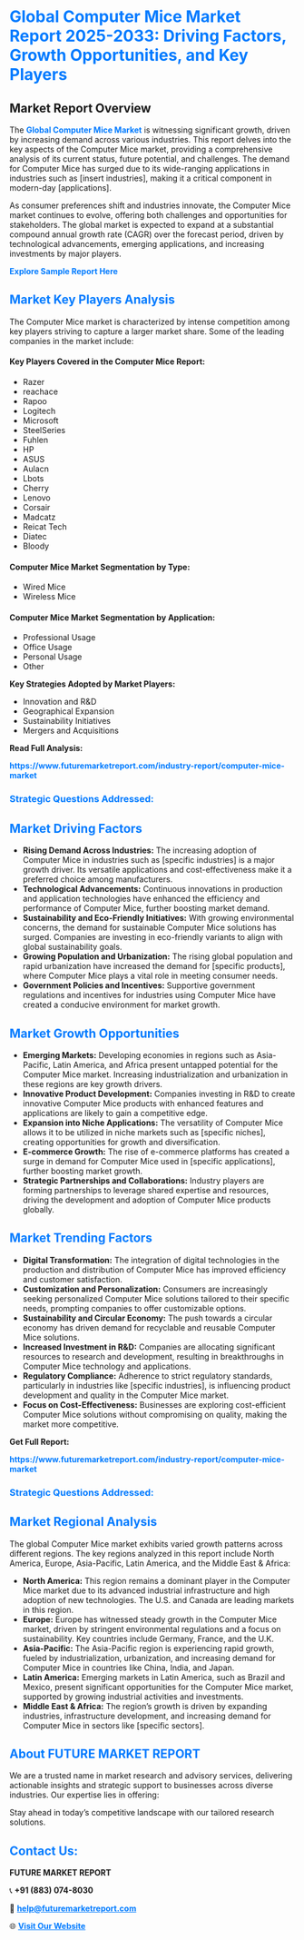 <h1 style="color: #007BFF;">Global Computer Mice Market Report 2025-2033: Driving Factors, Growth Opportunities, and Key Players</h1>

<section id="overview">
<h2>Market Report Overview</h2>
<p>The <a href="https://www.futuremarketreport.com/industry-report/computer-mice-market" style="color: #007BFF; text-decoration: none;"><strong>Global Computer Mice Market</strong></a> is witnessing significant growth, driven by increasing demand across various industries. This report delves into the key aspects of the Computer Mice market, providing a comprehensive analysis of its current status, future potential, and challenges. The demand for Computer Mice has surged due to its wide-ranging applications in industries such as [insert industries], making it a critical component in modern-day [applications].</p>
<p>As consumer preferences shift and industries innovate, the Computer Mice market continues to evolve, offering both challenges and opportunities for stakeholders. The global market is expected to expand at a substantial compound annual growth rate (CAGR) over the forecast period, driven by technological advancements, emerging applications, and increasing investments by major players.</p>
</section>

<section id="overview">
<p><a href="https://www.futuremarketreport.com/request-sample/reportId=81991" style="color: #007BFF; text-decoration: none;"><strong>Explore Sample Report Here</strong></a></p>
</section>

<section id="key-players">
<h2 style="color: #007BFF;">Market Key Players Analysis</h2>
<p>The Computer Mice market is characterized by intense competition among key players striving to capture a larger market share. Some of the leading companies in the market include:</p>
<h4>Key Players Covered in the Computer Mice Report:</h4>
<ul><li>Razer</li><li>reachace</li><li>Rapoo</li><li>Logitech</li><li>Microsoft</li><li>SteelSeries</li><li>Fuhlen</li><li>HP</li><li>ASUS</li><li>Aulacn</li><li>Lbots</li><li>Cherry</li><li>Lenovo</li><li>Corsair</li><li>Madcatz</li><li>Reicat Tech</li><li>Diatec</li><li>Bloody</li></ul>
<h4>Computer Mice Market Segmentation by Type:</h4>
<ul><li>Wired Mice</li><li>Wireless Mice</li></ul>

<h4>Computer Mice Market Segmentation by Application:</h4>
<ul><li>Professional Usage</li><li>Office Usage</li><li>Personal Usage</li><li>Other</li></ul>
<p><strong>Key Strategies Adopted by Market Players:</strong></p>
<ul>
<li>Innovation and R&D</li>
<li>Geographical Expansion</li>
<li>Sustainability Initiatives</li>
<li>Mergers and Acquisitions</li>
</ul>
</section>

<section>
<p><strong>Read Full Analysis: </strong></p><a href="https://www.futuremarketreport.com/industry-report/computer-mice-market" style="color: #007BFF; text-decoration: none;"><strong>https://www.futuremarketreport.com/industry-report/computer-mice-market</strong></a>
<h3 style="color: #007BFF;">Strategic Questions Addressed:</h3>
</section>

<section id="driving-factors">
<h2 style="color: #007BFF;">Market Driving Factors</h2>
<ul>
<li><strong>Rising Demand Across Industries:</strong> The increasing adoption of Computer Mice in industries such as [specific industries] is a major growth driver. Its versatile applications and cost-effectiveness make it a preferred choice among manufacturers.</li>
<li><strong>Technological Advancements:</strong> Continuous innovations in production and application technologies have enhanced the efficiency and performance of Computer Mice, further boosting market demand.</li>
<li><strong>Sustainability and Eco-Friendly Initiatives:</strong> With growing environmental concerns, the demand for sustainable Computer Mice solutions has surged. Companies are investing in eco-friendly variants to align with global sustainability goals.</li>
<li><strong>Growing Population and Urbanization:</strong> The rising global population and rapid urbanization have increased the demand for [specific products], where Computer Mice plays a vital role in meeting consumer needs.</li>
<li><strong>Government Policies and Incentives:</strong> Supportive government regulations and incentives for industries using Computer Mice have created a conducive environment for market growth.</li>
</ul>
</section>

<section id="growth-opportunities">
<h2 style="color: #007BFF;">Market Growth Opportunities</h2>
<ul>
<li><strong>Emerging Markets:</strong> Developing economies in regions such as Asia-Pacific, Latin America, and Africa present untapped potential for the Computer Mice market. Increasing industrialization and urbanization in these regions are key growth drivers.</li>
<li><strong>Innovative Product Development:</strong> Companies investing in R&D to create innovative Computer Mice products with enhanced features and applications are likely to gain a competitive edge.</li>
<li><strong>Expansion into Niche Applications:</strong> The versatility of Computer Mice allows it to be utilized in niche markets such as [specific niches], creating opportunities for growth and diversification.</li>
<li><strong>E-commerce Growth:</strong> The rise of e-commerce platforms has created a surge in demand for Computer Mice used in [specific applications], further boosting market growth.</li>
<li><strong>Strategic Partnerships and Collaborations:</strong> Industry players are forming partnerships to leverage shared expertise and resources, driving the development and adoption of Computer Mice products globally.</li>
</ul>
</section>

<section id="trending-factors">
<h2 style="color: #007BFF;">Market Trending Factors</h2>
<ul>
<li><strong>Digital Transformation:</strong> The integration of digital technologies in the production and distribution of Computer Mice has improved efficiency and customer satisfaction.</li>
<li><strong>Customization and Personalization:</strong> Consumers are increasingly seeking personalized Computer Mice solutions tailored to their specific needs, prompting companies to offer customizable options.</li>
<li><strong>Sustainability and Circular Economy:</strong> The push towards a circular economy has driven demand for recyclable and reusable Computer Mice solutions.</li>
<li><strong>Increased Investment in R&D:</strong> Companies are allocating significant resources to research and development, resulting in breakthroughs in Computer Mice technology and applications.</li>
<li><strong>Regulatory Compliance:</strong> Adherence to strict regulatory standards, particularly in industries like [specific industries], is influencing product development and quality in the Computer Mice market.</li>
<li><strong>Focus on Cost-Effectiveness:</strong> Businesses are exploring cost-efficient Computer Mice solutions without compromising on quality, making the market more competitive.</li>
</ul>
</section>

<section>
<p><strong>Get Full Report: </strong></p><a href="https://www.futuremarketreport.com/industry-report/computer-mice-market" style="color: #007BFF; text-decoration: none;"><strong>https://www.futuremarketreport.com/industry-report/computer-mice-market</strong></a>
<h3 style="color: #007BFF;">Strategic Questions Addressed:</h3>
</section>


<section id="regional-analysis">
<h2 style="color: #007BFF;">Market Regional Analysis</h2>
<p>The global Computer Mice market exhibits varied growth patterns across different regions. The key regions analyzed in this report include North America, Europe, Asia-Pacific, Latin America, and the Middle East & Africa:</p>
<ul>
<li><strong>North America:</strong> This region remains a dominant player in the Computer Mice market due to its advanced industrial infrastructure and high adoption of new technologies. The U.S. and Canada are leading markets in this region.</li>
<li><strong>Europe:</strong> Europe has witnessed steady growth in the Computer Mice market, driven by stringent environmental regulations and a focus on sustainability. Key countries include Germany, France, and the U.K.</li>
<li><strong>Asia-Pacific:</strong> The Asia-Pacific region is experiencing rapid growth, fueled by industrialization, urbanization, and increasing demand for Computer Mice in countries like China, India, and Japan.</li>
<li><strong>Latin America:</strong> Emerging markets in Latin America, such as Brazil and Mexico, present significant opportunities for the Computer Mice market, supported by growing industrial activities and investments.</li>
<li><strong>Middle East & Africa:</strong> The region’s growth is driven by expanding industries, infrastructure development, and increasing demand for Computer Mice in sectors like [specific sectors].</li>
</ul>
</section>

<footer>
<h2 style="color: #007BFF;">About FUTURE MARKET REPORT</h2>
<p>We are a trusted name in market research and advisory services, delivering actionable insights and strategic support to businesses across diverse industries. Our expertise lies in offering:</p>

<p>Stay ahead in today’s competitive landscape with our tailored research solutions.</p>

<h2 style="color: #007BFF;">Contact Us:</h2>
<p><strong>FUTURE MARKET REPORT</strong></p>
<p>📞 <strong>+91 (883) 074-8030</strong></p>
<p>📧 <strong><a href="mailto:help@futuremarketreport.com" style="color: #007BFF;">help@futuremarketreport.com</a></strong></p>
<p>🌐 <strong><a href="https://www.futuremarketreport.com/" style="color: #007BFF;">Visit Our Website</a></strong></p>
</footer>